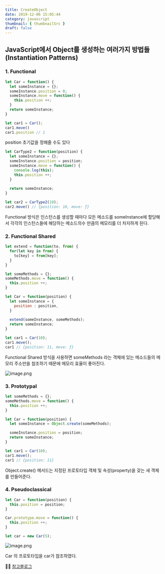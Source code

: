 ```yaml
---
title: CreateObject
date: 2019-12-06 15:05:44
category: javascript
thumbnail: { thumbnailSrc }
draft: false
---
```


## JavaScript에서 Object를 생성하는 여러가지 방법들(Instantiation Patterns)
### 1. Functional
```js
let Car = function() {
  let someInstance = {};
  someInstance.position = 0;
  someInstance.move = function() {
    this.position ++;
  }
  return someInstance;
}

let car1 = Car();
car1.move()
car1.position // 1
```

position 초기값을 정해줄 수도 있다

```js
let CarType2 = function(position) {
  let someInstance = {};
  someInstance.position = position;
  someInstance.move = function() {
    console.log(this); 
    this.position ++;
  }
 
  return someInstance;
}

let car2 = CarType2(10);
car2.move() // {position: 10, move: ƒ}
```

Functional 방식은 인스턴스를 생성할 때마다 모든 메소드를 someInstance에 할당해서 각각의 인스턴스들에 해당하는 메소드의수 만큼의 메모리를 더 차지하게 된다.

### 2. Functional Shared

```js
let extend = function(to, from) {
  for(let key in from) {
    to[key] = from[key];
  }
}

let someMethods = {};
someMethods.move = function() {
  this.position ++;
}

let Car = function(position) {
  let someInstance = {
    position : position,
  }
  
  extend(someInstance, someMethods);
  return someInstance;
}

let car1 = Car(10);
car1.move();
car1 // {position: 11, move: ƒ}
```

Functional Shared 방식을 사용하면 someMethods 라는 객체에 있는 메소드들의 메모리 주소만을 참조하기 때문에 메모리 효율이 좋아진다.


![image.png](https://images.velog.io/post-images/yhe228/7bfbcff0-18e1-11ea-b484-7d4e953d68fb/image.png)

### 3. Prototypal

```js
let someMethods = {};
someMethods.move = function() {
  this.position ++;
}

let Car = function(position) {
  let someInstance = Object.create(someMethods);

  someInstance.position = position;
  return someInstance;
}

let car1 = Car(10);
car1.move();
car1 // {position: 11}
```
Object.create() 메서드는 지정된 프로토타입 객체 및 속성(property)을 갖는 새 객체를 만들어준다.

### 4. Pseudoclassical

```js
let Car = function(position) {
  this.position = position;
}

Car.prototype.move = function() {
  this.position ++;
}

let car = new Car(5);
```

![image.png](https://images.velog.io/post-images/yhe228/e450ba00-18e3-11ea-b856-7f9c87a20e1c/image.png)

Car 의 프로토타입을 car가 참조하였다.





💁‍♀️ [참고블로그](https://velog.io/@cyranocoding/JavaScript에서의-OOP-Inheritance와-Prototype-Chain과-Class-에-대한-개념-정리-및-이해-spjypizora)
